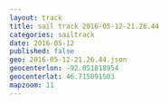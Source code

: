 ```yaml
---
layout: track
title: sail track 2016-05-12-21.26.44
categories: sailtrack
date: 2016-05-12
published: false
geo: 2016-05-12-21.26.44.json
geocenterlon: -92.051818954
geocenterlat: 46.715091503
mapzoom: 11
---
```


